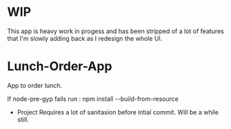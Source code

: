 # WIP
This app is heavy work in progess and has been stripped of a lot of features that I'm slowly adding back as I redesign the whole UI.

# Lunch-Order-App
App to order lunch.

If node-pre-gyp fails run : npm install --build-from-resource

- Project Requires a lot of sanitasion before intial commit. Will be a while still.
